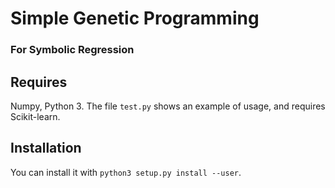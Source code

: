 # Simple Genetic Programming 
### For Symbolic Regression

## Requires
Numpy, Python 3.
The file `test.py` shows an example of usage, and requires Scikit-learn.

## Installation
You can install it with `python3 setup.py install --user`.
